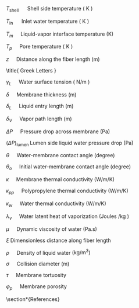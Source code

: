 $T_{\text {shell }} \quad$ Shell side temperature ( $\mathrm{K}$ )

$T_{\text {in }} \quad$ Inlet water temperature ( $\mathrm{K}$ )

$T_{m} \quad$ Liquid-vapor interface temperature (K)

$T_{p} \quad$ Pore temperature ( $\mathrm{K}$ )

$z \quad$ Distance along the fiber length (m)

\title{
Greek Letters
}

$\gamma_{L} \quad$ Water surface tension ( $\mathrm{N} / \mathrm{m}$ )

$\delta \quad$ Membrane thickness (m)

$\delta_{L} \quad$ Liquid entry length (m)

$\delta_{V} \quad$ Vapor path length (m)

$\Delta P \quad$ Pressure drop across membrane (Pa)

$(\Delta P)_{\text {lumen }}$ Lumen side liquid water pressure drop (Pa)

$\theta \quad$ Water-membrane contact angle (degree)

$\theta_{o} \quad$ Initial water-membrane contact angle (degree)

$\kappa \quad$ Membrane thermal conductivity (W/m/K)

$\kappa_{p p} \quad$ Polypropylene thermal conductivity (W/m/K)

$\kappa_{w} \quad$ Water thermal conductivity (W/m/K)

$\lambda_{v} \quad$ Water latent heat of vaporization (Joules $/ \mathrm{kg}$ )

$\mu \quad$ Dynamic viscosity of water (Pa.s)

$\xi$ Dimensionless distance along fiber length

$\rho \quad$ Density of liquid water $\left(\mathrm{kg} / \mathrm{m}^{3}\right)$

$\sigma \quad$ Collision diameter $(\mathrm{m})$

$\tau \quad$ Membrane tortuosity

$\varphi_{p} \quad$ Membrane porosity

\section*{References}

